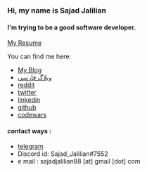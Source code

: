 ### Hi, my name is Sajad Jalilian

#### I'm trying to be a good software developer.

[My Resume](https://github.com/SajadJalilian/Sajad_Jalilian_CV/blob/master/Sajad_Jalilian_CV.pdf)

You can find me here:
- [My Blog](https://sajadjalilian.blogspot.com)
- [وبلاگ فارسی](https://virgool.io/@SajadJ)
- [reddit](https://reddit.com/user/sajadj)
- [twitter](https://twitter.com/Sajad_Jalilian)
- [linkedin](https://linkedin.com/in/sajadjalilian)
- [github](https://github.com/SajadJalilian)
- [codewars](https://codewars.com/users/SajadJalilian)

#### contact ways :
- [telegram](https://t.me/sajadjalilian)
- Discord id: Sajad_Jalilian#7552
- e mail : sajadjalilian88 [at] gmail [dot] com
